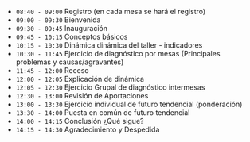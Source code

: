 
* `08:40 - 09:00` Registro (en cada mesa se hará el registro)
* `09:00 - 09:30` Bienvenida
* `09:30 - 09:45` Inauguración
* `09:45 - 10:15` Conceptos básicos
* `10:15 - 10:30` Dinámica dinámica del taller - indicadores
* `10:30 - 11:45` Ejercicio de diagnóstico por mesas (Principales problemas y causas/agravantes)
* `11:45 - 12:00` Receso
* `12:00 - 12:05` Explicación de dinámica
* `12:05 - 12:30` Ejercicio Grupal  de diagnóstico intermesas
* `12:30 - 13:00` Revisión de Aportaciones
* `13:00 - 13:30` Ejercicio individual de futuro tendencial (ponderación)
* `13:30 - 14:00` Puesta en común de futuro tendencial
* `14:00 - 14:15` Conclusión ¿Qué sigue?
* `14:15 - 14:30` Agradecimiento y Despedida
